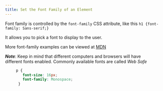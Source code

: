 ```yaml
---
title: Set the Font Family of an Element
---
```

Font family is controlled by the `font-family` CSS attribute, like this `h1 {font-family: Sans-serif;}`

It allows you to pick a font to display to the user.

More font-family examples can be viewed at <a href='https://developer.mozilla.org/en-US/docs/Web/CSS/font-family' target='_blank' rel='nofollow'>MDN</a>

**_Note_**: Keep in mind that different computers and browsers will have different fonts enabled. Commonly available fonts are called _Web Safe_

```css
     p {
        font-size: 16px;
        font-family: Monospace;
      }
```
